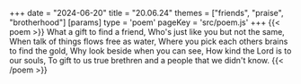 +++
date = "2024-06-20"
title = "20.06.24"
themes = ["friends", "praise", "brotherhood"]
[params]
  type = 'poem'
  pageKey = 'src/poem.js'
+++
{{< poem >}}
What a gift to find a friend,
Who's just like you but not the same,
When talk of things flows free as water,
Where you pick each others brains to find the gold,
Why look beside when you can see,
How kind the Lord is to our souls,
To gift to us true brethren and a people that we didn't know.
{{< /poem >}}
